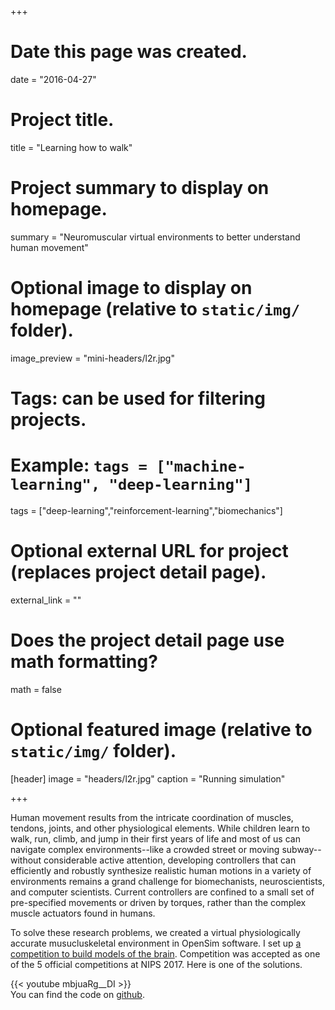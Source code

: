 +++
# Date this page was created.
date = "2016-04-27"

# Project title.
title = "Learning how to walk"

# Project summary to display on homepage.
summary = "Neuromuscular virtual environments to better understand human movement"

# Optional image to display on homepage (relative to `static/img/` folder).
image_preview = "mini-headers/l2r.jpg"

# Tags: can be used for filtering projects.
# Example: `tags = ["machine-learning", "deep-learning"]`
tags = ["deep-learning","reinforcement-learning","biomechanics"]

# Optional external URL for project (replaces project detail page).
external_link = ""

# Does the project detail page use math formatting?
math = false

# Optional featured image (relative to `static/img/` folder).
[header]
image = "headers/l2r.jpg"
caption = "Running simulation"

+++

Human movement results from the intricate coordination of muscles, tendons, joints, and other physiological elements. While children learn to walk, run, climb, and jump in their first years of life and most of us can navigate complex environments--like a crowded street or moving subway--without considerable active attention, developing controllers that can efficiently and robustly synthesize realistic human motions in a variety of environments remains a grand challenge for biomechanists, neuroscientists, and computer scientists. Current controllers are confined to a small set of pre-specified movements or driven by torques, rather than the complex muscle actuators found in humans.

To solve these research problems, we created a virtual physiologically accurate musucluskeletal environment in OpenSim software. I set up [a competition to build models of the brain](https://www.crowdai.org/challenges/nips-2017-learning-to-run). Competition was accepted as one of the 5 official competitions at NIPS 2017. Here is one of the solutions.

{{< youtube mbjuaRg__DI >}}
<br>
You can find the code on [github](http://github.com/stanfordnmbl/osim-rl).
